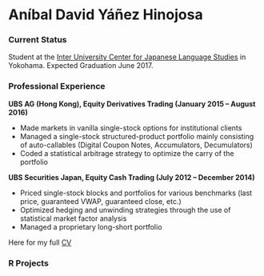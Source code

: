 # Aníbal David Yáñez Hinojosa

### Current Status

Student at the [Inter University Center for Japanese Language Studies](https://web.stanford.edu/dept/IUC/cgi-bin/) in Yokohama. Expected Graduation June 2017. 

### Professional Experience

**UBS AG (Hong Kong), Equity Derivatives Trading (January 2015 – August 2016)**

+ Made markets in vanilla single-stock options for institutional clients
+ Managed a single-stock structured-product portfolio mainly consisting of auto-callables (Digital Coupon Notes, Accumulators, Decumulators)
+ Coded a statistical arbitrage strategy to optimize the carry of the portfolio

**UBS Securities Japan, Equity Cash Trading (July 2012 – December 2014)**

+ Priced single-stock blocks and portfolios for various benchmarks (last price, guaranteed VWAP, guaranteed close, etc.)
+ Optimized hedging and unwinding strategies through the use of statistical market factor analysis 
+ Managed a proprietary long-short portfolio 

Here for my full [CV](ResumeAnibal.pdf)

### R Projects


